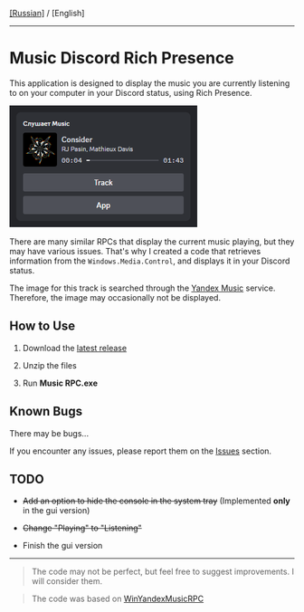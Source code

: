 ﻿[[Russian]](https://github.com/KOTOKOPOLb/Music-RPC/blob/master/README.md) / [English]

------------

# Music Discord Rich Presence

This application is designed to display the music you are currently listening to on your computer in your Discord status, using Rich Presence.

![image](https://github.com/KOTOKOPOLb/Music-RPC/blob/master/images/screen.png)

There are many similar RPCs that display the current music playing, but they may have various issues. That's why I created a code that retrieves information from the `Windows.Media.Control`, and displays it in your Discord status.

The image for this track is searched through the [Yandex Music](https://music.yandex.ru/) service. Therefore, the image may occasionally not be displayed.

## How to Use

1. Download the [latest release](https://github.com/KOTOKOPOLb/Music-RPC/releases)

2. Unzip the files

3. Run **Music RPC.exe**

## Known Bugs

There may be bugs...

If you encounter any issues, please report them on the [Issues](https://github.com/KOTOKOPOLb/Music-RPC/issues) section.

## TODO

- ~~Add an option to hide the console in the system tray~~ (Implemented **only** in the gui version)

- ~~Change "Playing" to "Listening"~~

- Finish the gui version

------------

>The code may not be perfect, but feel free to suggest improvements. I will consider them.

>The code was based on [WinYandexMusicRPC](https://github.com/FozerG/WinYandexMusicRPC)
